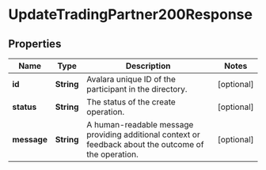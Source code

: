 

# UpdateTradingPartner200Response


## Properties

| Name | Type | Description | Notes |
|------------ | ------------- | ------------- | -------------|
|**id** | **String** | Avalara unique ID of the participant in the directory. |  [optional] |
|**status** | **String** | The status of the create operation. |  [optional] |
|**message** | **String** | A human-readable message providing additional context or feedback about the outcome of the operation. |  [optional] |



